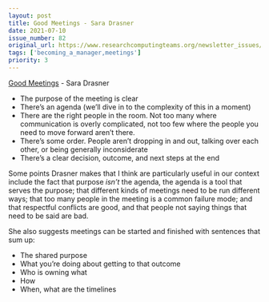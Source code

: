 ```yaml
---
layout: post
title: Good Meetings - Sara Drasner
date: 2021-07-10
issue_number: 82
original_url: https://www.researchcomputingteams.org/newsletter_issues/0082
tags: ['becoming_a_manager,meetings']
priority: 3
---
```


<!-- markdownlint-disable MD033 -->
<!-- markdownlint-disable MD041 -->
<!-- markdownlint-disable MD049 -->

[Good Meetings](https://css-tricks.com/good-meetings/) - Sara Drasner

- The purpose of the meeting is clear
- There’s an agenda (we’ll dive in to the complexity of this in a moment)
- There are the right people in the room. Not too many where communication is overly complicated, not too few where the people you need to move forward aren’t there.
- There’s some order. People aren’t dropping in and out, talking over each other, or being generally inconsiderate
- There’s a clear decision, outcome, and next steps at the end

Some points Drasner makes that I think are particularly useful in our context include the fact that purpose *isn’t* the agenda, the agenda is a tool that serves the purpose; that different kinds of meetings need to be run different ways; that too many people in the meeting is a common failure mode; and that respectful conflicts are good, and that people not saying things that need to be said are bad.

She also suggests meetings can be started and finished with sentences that sum up:

- The shared purpose
- What you’re doing about getting to that outcome
- Who is owning what
- How
- When, what are the timelines
